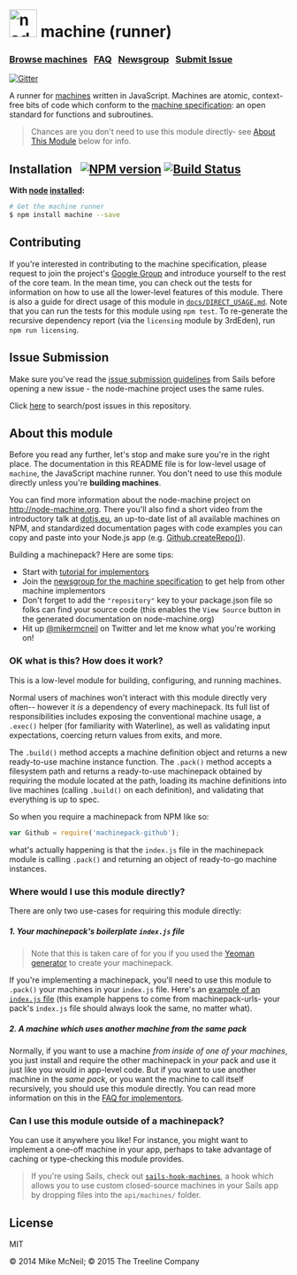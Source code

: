 <h1>
  <a href="http://node-machine.org"><img alt="node-machine logo" title="The Node-Machine Project" src="http://node-machine.org/images/machine-anthropomorph-for-white-bg.png" width="50" /></a>
  machine (runner)
</h1>

### [Browse machines](http://node-machine.org/machinepacks) &nbsp;  [FAQ](http://node-machine.org/implementing/FAQ)  &nbsp;  [Newsgroup](https://groups.google.com/forum/?hl=en#!forum/node-machine)  &nbsp;  [Submit Issue](https://github.com/node-machine/machine/blob/master/README.md#issue-submission)

[![Gitter](https://badges.gitter.im/Join%20Chat.svg)](https://gitter.im/node-machine/general?utm_source=badge&utm_medium=badge&utm_campaign=pr-badge&utm_content=badge)


A runner for [machines](http://node-machine.org) written in JavaScript.  Machines are atomic, context-free bits of code which conform to the [machine specification](http://node-machine.org/spec/machine): an open standard for functions and subroutines.

> Chances are you don't need to use this module directly- see [About This Module](https://github.com/node-machine/machine#about-this-module) below for info.


## Installation &nbsp;  [![NPM version](https://badge.fury.io/js/machine.svg)](http://badge.fury.io/js/machine)  [![Build Status](https://travis-ci.org/node-machine/machine.png?branch=master)](https://travis-ci.org/node-machine/machine)

**With [node](http://nodejs.org) [installed](http://sailsjs.org/#!documentation/new-to-nodejs):**
```sh
# Get the machine runner
$ npm install machine --save
```


## Contributing

If you're interested in contributing to the machine specification, please request to join the project's [Google Group](https://groups.google.com/forum/?hl=en#!forum/node-machine) and introduce yourself to the rest of the core team.  In the mean time, you can check out the tests for information on how to use all the lower-level features of this module.  There is also a guide for direct usage of this module in [`docs/DIRECT_USAGE.md`](./docs/DIRECT_USAGE.md).  Note that you can run the tests for this module using `npm test`.  To re-generate the recursive dependency report (via the `licensing` module by 3rdEden), run `npm run licensing`.

## Issue Submission
Make sure you've read the [issue submission guidelines](https://github.com/balderdashy/sails/blob/master/CONTRIBUTING.md#opening-issues) from Sails before opening a new issue - the node-machine project uses the same rules.

Click [here](https://github.com/node-machine/machine/search?q=&type=Issues) to search/post issues in this repository.


## About this module

Before you read any further, let's stop and make sure you're in the right place.  The documentation in this README file is for low-level usage of `machine`, the JavaScript machine runner.  You don't need to use this module directly unless you're **building machines**.

You can find more information about the node-machine project on http://node-machine.org.  There you'll also find a short video from the introductory talk at [dotjs.eu](http://dotjs.eu/), an up-to-date list of all available machines on NPM, and standardized documentation pages with code examples you can copy and paste into your Node.js app (e.g. [Github.createRepo()](http://node-machine.org/machinepack-github/create-repo)).

Building a machinepack?  Here are some tips:
+ Start with [tutorial for implementors](http://node-machine.org/implementing/Getting-Started)
+ Join the [newsgroup for the machine specification](https://groups.google.com/forum/?hl=en#!forum/node-machine) to get help from other machine implementors
+ Don't forget to add the `"repository"` key to your package.json file so folks can find your source code (this enables the `View Source` button in the generated documentation on node-machine.org)
+ Hit up [@mikermcneil](https://twitter.com/mikermcneil) on Twitter and let me know what you're working on!


### OK what is this? How does it work?

This is a low-level module for building, configuring, and running machines.

Normal users of machines won't interact with this module directly very often-- however it _is_ a dependency of every machinepack.  Its full list of responsibilities includes exposing the conventional machine usage, a `.exec()` helper (for familiarity with Waterline), as well as validating input expectations, coercing return values from exits, and more.

The `.build()` method accepts a machine definition object and returns a new ready-to-use machine instance function.  The `.pack()` method accepts a filesystem path and returns a ready-to-use machinepack obtained by requiring the module located at the path, loading its machine definitions into live machines (calling `.build()` on each definition), and validating that everything is up to spec.

So when you require a machinepack from NPM like so:

```javascript
var Github = require('machinepack-github');
```

what's actually happening is that the `index.js` file in the machinepack module is calling `.pack()` and returning an object of ready-to-go machine instances.



### Where would I use this module directly?

There are only two use-cases for requiring this module directly:

##### 1. Your machinepack's boilerplate `index.js` file

> Note that this is taken care of for you if you used the [Yeoman generator](https://github.com/node-machine/generator-machinepack) to create your machinepack.

If you're implementing a machinepack, you'll need to use this module to `.pack()` your machines in your `index.js` file.  Here's an [example of an `index.js` file](https://github.com/mikermcneil/machinepack-urls/blob/master/index.js#L2) (this example happens to come from machinepack-urls- your pack's `index.js` file should always look the same, no matter what).

##### 2. A machine which uses another machine from the same pack

Normally, if you want to use a machine _from inside of one of your machines_, you just install and require the other machinepack in _your_ pack and use it just like you would in app-level code.  But if you want to use another machine in the _same pack_, or you want the machine to call itself recursively, you should use this module directly.  You can read more information on this in the [FAQ for implementors](https://github.com/node-machine/docs/blob/master/creating-a-machinepack/FAQ.md).

### Can I use this module outside of a machinepack?

You can use it anywhere you like!  For instance, you might want to implement a one-off machine in your app, perhaps to take advantage of caching or type-checking this module provides.

> If you're using Sails, check out [`sails-hook-machines`](https://github.com/node-machine/sails-hook-machines), a hook which allows you to use custom closed-source machines in your Sails app by dropping files into the `api/machines/` folder.



## License

MIT

&copy; 2014 Mike McNeil; &copy; 2015 The Treeline Company


